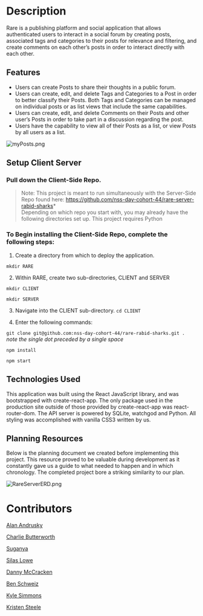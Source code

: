 # **Description**
Rare is a publishing platform and social application that allows authenticated users to interact in a social forum by creating posts, associated tags and categories to their posts for relevance and filtering, and create comments on each other’s posts in order to interact directly with each other.
 
 
## **Features**
* Users can create Posts to share their thoughts in a public forum.
* Users can create, edit, and delete Tags and Categories to a Post in order to better classify their Posts. Both Tags and Categories can be managed on individual posts or as list views that include the same capabilities.
* Users can create, edit, and delete Comments on their Posts and other user’s Posts in order to take part in a discussion regarding the post.
* Users have the capability to view all of their Posts as a list, or view Posts by all users as a list.


![myPosts.png](myPosts.png)

## **Setup Client Server**
 
### Pull down the Client-Side Repo. 
 
>Note: This project is meant to run simultaneously with the Server-Side Repo found here: https://github.com/nss-day-cohort-44/rare-server-rabid-sharks*  
>Depending on which repo you start with, you may already have the following directories set up. 
>This project requires Python
 
### To Begin installing the Client-Side Repo, complete the following steps: 
 
1. Create a directory from which to deploy the application. 	

```mkdir RARE```
 
2. Within RARE, create two sub-directories, CLIENT and SERVER 

```mkdir CLIENT```

```mkdir SERVER```

3.   Navigate into the CLIENT sub-directory. 
```cd CLIENT```

4.   Enter the following commands: 

```git clone git@github.com:nss-day-cohort-44/rare-rabid-sharks.git .```        _note the single dot preceded by a single space_
		
```npm install``` 
 
```npm start```
 
## **Technologies Used**
This application was built using the React JavaScript library, and was bootstrapped with create-react-app. The only package used in the production site outside of those provided by create-react-app was react-router-dom.
The API server is powered by SQLite, watchgod and Python.
All styling was accomplished with vanilla CSS3 written by us.

## **Planning Resources**
Below is the planning document we created before implementing this project. This resource proved to be valuable during development as it constantly gave us a guide to what needed to happen and in which chronology. The completed project bore a striking similarity to our plan.

![RareServerERD.png](RareServerERD.png)
 
# Contributors
  
[Alan Andrusky](https://github.com/aandrusky)  

[Charlie Butterworth](https://github.com/CharlieButterworth)  

[Suganya](https://github.com/Suganya-dev)  

[Silas Lowe](https://github.com/silaslowe)

[Danny McCracken](https://github.com/dmccracken13)

[Ben Schweiz](https://github.com/bschweiz)

[Kyle Simmons](https://github.com/KyleSimmonsC44)

[Kristen Steele](https://github.com/krsteele) 

